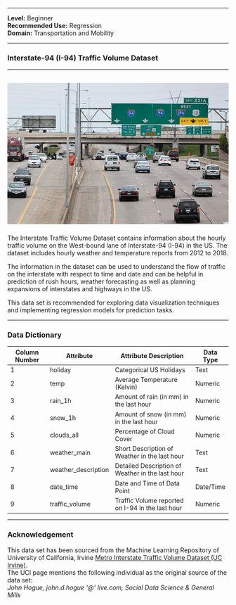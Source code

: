 
---

**Level:** Beginner <br/>
**Recommended Use:** Regression  <br/>
**Domain:** Transportation and Mobility <br/>

---

### Interstate-94 (I-94) Traffic Volume Dataset

---
![](Interstate94.jpg)
---


The Interstate Traffic Volume Dataset contains information about the hourly traffic volume on the West-bound lane of Interstate-94 (I-94) in the US. The dataset includes hourly weather and temperature reports from 2012 to 2018.

The information in the dataset can be used to understand the flow of traffic on the interstate with respect to time and date and can be helpful in prediction of rush hours, weather forecasting as well as planning expansions of interstates and highways in the US. 

This data set is recommended for exploring data visualization techniques and implementing regression models for prediction tasks.

---

### Data Dictionary

| Column Number | Attribute           | Attribute Description                            | Data Type |
| ------------- | ------------------- | ------------------------------------------------ | --------- |
| 1             | holiday             | Categorical US Holidays                          | Text      |
| 2             | temp                | Average Temperature (Kelvin)                     | Numeric   |
| 3             | rain_1h             | Amount of rain (in mm) in the last hour          | Numeric   |
| 4             | snow_1h             | Amount of snow (in mm) in the last hour          | Numeric   |
| 5             | clouds_all          | Percentage of Cloud Cover                        | Numeric   |
| 6             | weather_main        | Short Description of Weather in the last hour    | Text      |
| 7             | weather_description | Detailed Description of Weather in the last hour | Text      |
| 8             | date_time           | Date and Time of Data Point                      | Date/Time |
| 9             | traffic_volume      | Traffic Volume reported on I-94 in the last hour | Numeric   |

---

### Acknowledgement

This data set has been sourced from the Machine Learning Repository of
University of California, Irvine [Metro Interstate Traffic Volume Dataset (UC
Irvine)](https://archive.ics.uci.edu/ml/datasets/Metro+Interstate+Traffic+Volume).  
The UCI page mentions the following individual as the original source of the
data set:  
*John Hogue, john.d.hogue '@' live.com, Social Data Science & General Mills*
